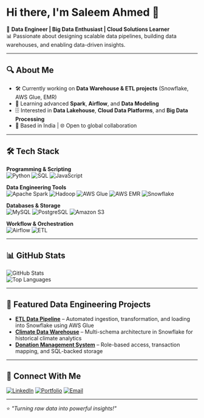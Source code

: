 # Hi there, I'm Saleem Ahmed 👋

💼 **Data Engineer | Big Data Enthusiast | Cloud Solutions Learner**  
📊 Passionate about designing scalable data pipelines, building data warehouses, and enabling data-driven insights.

---

## 🔍 About Me
- 🛠 Currently working on **Data Warehouse & ETL projects** (Snowflake, AWS Glue, EMR)
- 🌱 Learning advanced **Spark**, **Airflow**, and **Data Modeling**
- 🗄 Interested in **Data Lakehouse**, **Cloud Data Platforms**, and **Big Data Processing**
- 📍 Based in India | 🌐 Open to global collaboration

---

## 🛠 Tech Stack

**Programming & Scripting**  
![Python](https://img.shields.io/badge/-Python-3776AB?logo=python&logoColor=white)
![SQL](https://img.shields.io/badge/-SQL-4479A1?logo=postgresql&logoColor=white)
![JavaScript](https://img.shields.io/badge/-JavaScript-F7DF1E?logo=javascript&logoColor=black)

**Data Engineering Tools**  
![Apache Spark](https://img.shields.io/badge/-Apache%20Spark-E25A1C?logo=apachespark&logoColor=white)
![Hadoop](https://img.shields.io/badge/-Hadoop-66CCFF?logo=apache&logoColor=black)
![AWS Glue](https://img.shields.io/badge/-AWS%20Glue-232F3E?logo=amazonaws&logoColor=white)
![AWS EMR](https://img.shields.io/badge/-AWS%20EMR-FF9900?logo=amazonaws&logoColor=white)
![Snowflake](https://img.shields.io/badge/-Snowflake-29B5E8?logo=snowflake&logoColor=white)

**Databases & Storage**  
![MySQL](https://img.shields.io/badge/-MySQL-4479A1?logo=mysql&logoColor=white)
![PostgreSQL](https://img.shields.io/badge/-PostgreSQL-336791?logo=postgresql&logoColor=white)
![Amazon S3](https://img.shields.io/badge/-Amazon%20S3-569A31?logo=amazons3&logoColor=white)

**Workflow & Orchestration**  
![Airflow](https://img.shields.io/badge/-Apache%20Airflow-017CEE?logo=apacheairflow&logoColor=white)
![ETL](https://img.shields.io/badge/-ETL-4B8BBE?logo=data:image/svg+xml;base64,)

---

## 📊 GitHub Stats
![GitHub Stats](https://github-readme-stats.vercel.app/api?username=saleemahmed&show_icons=true&theme=tokyonight)  
![Top Languages](https://github-readme-stats.vercel.app/api/top-langs/?username=saleemahmed&layout=compact&theme=tokyonight)

---

## 📌 Featured Data Engineering Projects
- **[ETL Data Pipeline](https://github.com/username/project)** – Automated ingestion, transformation, and loading into Snowflake using AWS Glue  
- **[Climate Data Warehouse](https://github.com/username/project)** – Multi-schema architecture in Snowflake for historical climate analytics  
- **[Donation Management System](https://github.com/username/project)** – Role-based access, transaction mapping, and SQL-backed storage  

---

## 🤝 Connect With Me
[![LinkedIn](https://img.shields.io/badge/-LinkedIn-blue?logo=linkedin)](https://linkedin.com/in/yourusername)
[![Portfolio](https://img.shields.io/badge/-Portfolio-000000?logo=react&logoColor=white)](https://yourportfolio.com)
[![Email](https://img.shields.io/badge/-Email-D14836?logo=gmail&logoColor=white)](mailto:saleem.email@example.com)

---
⭐ _"Turning raw data into powerful insights!"_

